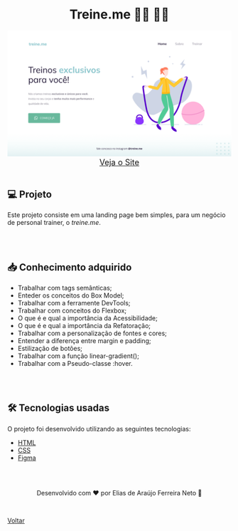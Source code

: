 <h1 align="center">Treine.me 🏃‍♂️ 🏋️‍♂️</h1>

<img src="./demonstracao.png">

<div align="center">
    <a style="font-size: 18px" href="https://andregrasel.github.io/Explorer/nivel02/stage02/projeto02/" target="_blank"> Veja o Site</a>
</div>

<br>

<h2> 💻 Projeto </h2>

Este projeto consiste em uma landing page bem simples, para um negócio de personal trainer, o _treine.me_.

<br>
<br>

<h2> 📥 Conhecimento adquirido </h2>

- Trabalhar com tags semânticas;
- Enteder os conceitos do Box Model;
- Trabalhar com a ferramente DevTools;
- Trabalhar com conceitos do Flexbox;
- O que é e qual a importância da Acessibilidade;
- O que é e qual a importância da Refatoração;
- Trabalhar com a personalização de fontes e cores;
- Entender a diferença entre margin e padding;
- Estilização de botões;
- Trabalhar com a função linear-gradient();
- Trabalhar com a Pseudo-classe :hover.

<br>
<br>

<h2> 🛠 Tecnologias usadas </h2>

O projeto foi desenvolvido utilizando as seguintes tecnologias:

- [HTML](https://www.w3schools.com/html/)
- [CSS](https://www.w3schools.com/css/default.asp)
- [Figma](https://www.figma.com/design/)

<br>
<br>

<p align="center"> Desenvolvido com ❤ por Elias de Araújo Ferreira Neto 👋 <p>

<br>

<a href="../README.md">Voltar</a>
